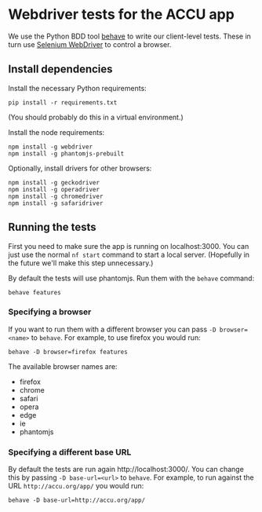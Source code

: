 # Webdriver tests for the ACCU app

We use the Python BDD tool [behave](http://pythonhosted.org/behave/) to write
our client-level tests. These in turn
use [Selenium WebDriver](http://www.seleniumhq.org/projects/webdriver/) to
control a browser.

## Install dependencies

Install the necessary Python requirements:
```
pip install -r requirements.txt
```

(You should probably do this in a virtual environment.)

Install the node requirements:
```
npm install -g webdriver
npm install -g phantomjs-prebuilt
```

Optionally, install drivers for other browsers:
```
npm install -g geckodriver
npm install -g operadriver
npm install -g chromedriver
npm install -g safaridriver
```

## Running the tests

First you need to make sure the app is running on localhost:3000. You can just
use the normal `nf start` command to start a local server. (Hopefully in the
future we'll make this step unnecessary.)

By default the tests will use phantomjs. Run them with the `behave` command:

```
behave features
```

### Specifying a browser

If you want to run them with a different browser you can pass `-D
browser=<name>` to `behave`. For example, to use firefox you would run:

```
behave -D browser=firefox features
```

The available browser names are:
- firefox
- chrome
- safari
- opera
- edge
- ie
- phantomjs

### Specifying a different base URL

By default the tests are run again http://localhost:3000/. You can change this by
passing `-D base-url=<url>` to `behave`. For example, to run against the URL `http://accu.org/app/` you would run:

```
behave -D base-url=http://accu.org/app/
```
